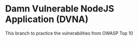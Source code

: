 # Damn Vulnerable NodeJS Application (DVNA)

This branch to practice the vulnerabilities from OWASP Top 10
